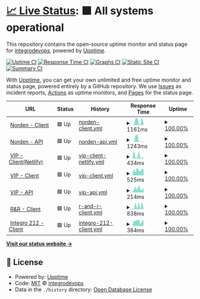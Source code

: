 # [📈 Live Status](https://integrodevops.github.io/Project-Monitor): <!--live status--> **🟩 All systems operational**

This repository contains the open-source uptime monitor and status page for [integrodevops](https://integrodevops.github.io/Project-Monitor), powered by [Upptime](https://github.com/upptime/upptime).

[![Uptime CI](https://github.com/integrodevops/Project-Monitor/workflows/Uptime%20CI/badge.svg)](https://github.com/integrodevops/Project-Monitor/actions?query=workflow%3A%22Uptime+CI%22)
[![Response Time CI](https://github.com/integrodevops/Project-Monitor/workflows/Response%20Time%20CI/badge.svg)](https://github.com/integrodevops/Project-Monitor/actions?query=workflow%3A%22Response+Time+CI%22)
[![Graphs CI](https://github.com/integrodevops/Project-Monitor/workflows/Graphs%20CI/badge.svg)](https://github.com/integrodevops/Project-Monitor/actions?query=workflow%3A%22Graphs+CI%22)
[![Static Site CI](https://github.com/integrodevops/Project-Monitor/workflows/Static%20Site%20CI/badge.svg)](https://github.com/integrodevops/Project-Monitor/actions?query=workflow%3A%22Static+Site+CI%22)
[![Summary CI](https://github.com/integrodevops/Project-Monitor/workflows/Summary%20CI/badge.svg)](https://github.com/integrodevops/Project-Monitor/actions?query=workflow%3A%22Summary+CI%22)

With [Upptime](https://upptime.js.org), you can get your own unlimited and free uptime monitor and status page, powered entirely by a GitHub repository. We use [Issues](https://github.com/integrodevops/Project-Monitor/issues) as incident reports, [Actions](https://github.com/integrodevops/Project-Monitor/actions) as uptime monitors, and [Pages](https://integrodevops.github.io/Project-Monitor) for the status page.

<!--start: status pages-->
<!-- This summary is generated by Upptime (https://github.com/upptime/upptime) -->
<!-- Do not edit this manually, your changes will be overwritten -->
<!-- prettier-ignore -->
| URL | Status | History | Response Time | Uptime |
| --- | ------ | ------- | ------------- | ------ |
| <img alt="" src="https://favicons.githubusercontent.com/norden-mfg.netlify.app" height="13"> [Norden - Client](https://norden-mfg.netlify.app) | 🟩 Up | [norden-client.yml](https://github.com/integrodevops/Project-Monitor/commits/HEAD/history/norden-client.yml) | <details><summary><img alt="Response time graph" src="./graphs/norden-client/response-time-week.png" height="20"> 1161ms</summary><br><a href="https://integrodevops.github.io/Project-Monitor/history/norden-client"><img alt="Response time 519" src="https://img.shields.io/endpoint?url=https%3A%2F%2Fraw.githubusercontent.com%2Fintegrodevops%2FProject-Monitor%2FHEAD%2Fapi%2Fnorden-client%2Fresponse-time.json"></a><br><a href="https://integrodevops.github.io/Project-Monitor/history/norden-client"><img alt="24-hour response time 1914" src="https://img.shields.io/endpoint?url=https%3A%2F%2Fraw.githubusercontent.com%2Fintegrodevops%2FProject-Monitor%2FHEAD%2Fapi%2Fnorden-client%2Fresponse-time-day.json"></a><br><a href="https://integrodevops.github.io/Project-Monitor/history/norden-client"><img alt="7-day response time 1161" src="https://img.shields.io/endpoint?url=https%3A%2F%2Fraw.githubusercontent.com%2Fintegrodevops%2FProject-Monitor%2FHEAD%2Fapi%2Fnorden-client%2Fresponse-time-week.json"></a><br><a href="https://integrodevops.github.io/Project-Monitor/history/norden-client"><img alt="30-day response time 519" src="https://img.shields.io/endpoint?url=https%3A%2F%2Fraw.githubusercontent.com%2Fintegrodevops%2FProject-Monitor%2FHEAD%2Fapi%2Fnorden-client%2Fresponse-time-month.json"></a><br><a href="https://integrodevops.github.io/Project-Monitor/history/norden-client"><img alt="1-year response time 519" src="https://img.shields.io/endpoint?url=https%3A%2F%2Fraw.githubusercontent.com%2Fintegrodevops%2FProject-Monitor%2FHEAD%2Fapi%2Fnorden-client%2Fresponse-time-year.json"></a></details> | <details><summary><a href="https://integrodevops.github.io/Project-Monitor/history/norden-client">100.00%</a></summary><a href="https://integrodevops.github.io/Project-Monitor/history/norden-client"><img alt="All-time uptime 100.00%" src="https://img.shields.io/endpoint?url=https%3A%2F%2Fraw.githubusercontent.com%2Fintegrodevops%2FProject-Monitor%2FHEAD%2Fapi%2Fnorden-client%2Fuptime.json"></a><br><a href="https://integrodevops.github.io/Project-Monitor/history/norden-client"><img alt="24-hour uptime 100.00%" src="https://img.shields.io/endpoint?url=https%3A%2F%2Fraw.githubusercontent.com%2Fintegrodevops%2FProject-Monitor%2FHEAD%2Fapi%2Fnorden-client%2Fuptime-day.json"></a><br><a href="https://integrodevops.github.io/Project-Monitor/history/norden-client"><img alt="7-day uptime 100.00%" src="https://img.shields.io/endpoint?url=https%3A%2F%2Fraw.githubusercontent.com%2Fintegrodevops%2FProject-Monitor%2FHEAD%2Fapi%2Fnorden-client%2Fuptime-week.json"></a><br><a href="https://integrodevops.github.io/Project-Monitor/history/norden-client"><img alt="30-day uptime 100.00%" src="https://img.shields.io/endpoint?url=https%3A%2F%2Fraw.githubusercontent.com%2Fintegrodevops%2FProject-Monitor%2FHEAD%2Fapi%2Fnorden-client%2Fuptime-month.json"></a><br><a href="https://integrodevops.github.io/Project-Monitor/history/norden-client"><img alt="1-year uptime 100.00%" src="https://img.shields.io/endpoint?url=https%3A%2F%2Fraw.githubusercontent.com%2Fintegrodevops%2FProject-Monitor%2FHEAD%2Fapi%2Fnorden-client%2Fuptime-year.json"></a></details>
| <img alt="" src="https://favicons.githubusercontent.com/norden-mfg.uk.r.appspot.com" height="13"> [Norden - API](https://norden-mfg.uk.r.appspot.com/api/hello) | 🟩 Up | [norden-api.yml](https://github.com/integrodevops/Project-Monitor/commits/HEAD/history/norden-api.yml) | <details><summary><img alt="Response time graph" src="./graphs/norden-api/response-time-week.png" height="20"> 1243ms</summary><br><a href="https://integrodevops.github.io/Project-Monitor/history/norden-api"><img alt="Response time 535" src="https://img.shields.io/endpoint?url=https%3A%2F%2Fraw.githubusercontent.com%2Fintegrodevops%2FProject-Monitor%2FHEAD%2Fapi%2Fnorden-api%2Fresponse-time.json"></a><br><a href="https://integrodevops.github.io/Project-Monitor/history/norden-api"><img alt="24-hour response time 101" src="https://img.shields.io/endpoint?url=https%3A%2F%2Fraw.githubusercontent.com%2Fintegrodevops%2FProject-Monitor%2FHEAD%2Fapi%2Fnorden-api%2Fresponse-time-day.json"></a><br><a href="https://integrodevops.github.io/Project-Monitor/history/norden-api"><img alt="7-day response time 1243" src="https://img.shields.io/endpoint?url=https%3A%2F%2Fraw.githubusercontent.com%2Fintegrodevops%2FProject-Monitor%2FHEAD%2Fapi%2Fnorden-api%2Fresponse-time-week.json"></a><br><a href="https://integrodevops.github.io/Project-Monitor/history/norden-api"><img alt="30-day response time 535" src="https://img.shields.io/endpoint?url=https%3A%2F%2Fraw.githubusercontent.com%2Fintegrodevops%2FProject-Monitor%2FHEAD%2Fapi%2Fnorden-api%2Fresponse-time-month.json"></a><br><a href="https://integrodevops.github.io/Project-Monitor/history/norden-api"><img alt="1-year response time 535" src="https://img.shields.io/endpoint?url=https%3A%2F%2Fraw.githubusercontent.com%2Fintegrodevops%2FProject-Monitor%2FHEAD%2Fapi%2Fnorden-api%2Fresponse-time-year.json"></a></details> | <details><summary><a href="https://integrodevops.github.io/Project-Monitor/history/norden-api">100.00%</a></summary><a href="https://integrodevops.github.io/Project-Monitor/history/norden-api"><img alt="All-time uptime 99.87%" src="https://img.shields.io/endpoint?url=https%3A%2F%2Fraw.githubusercontent.com%2Fintegrodevops%2FProject-Monitor%2FHEAD%2Fapi%2Fnorden-api%2Fuptime.json"></a><br><a href="https://integrodevops.github.io/Project-Monitor/history/norden-api"><img alt="24-hour uptime 100.00%" src="https://img.shields.io/endpoint?url=https%3A%2F%2Fraw.githubusercontent.com%2Fintegrodevops%2FProject-Monitor%2FHEAD%2Fapi%2Fnorden-api%2Fuptime-day.json"></a><br><a href="https://integrodevops.github.io/Project-Monitor/history/norden-api"><img alt="7-day uptime 100.00%" src="https://img.shields.io/endpoint?url=https%3A%2F%2Fraw.githubusercontent.com%2Fintegrodevops%2FProject-Monitor%2FHEAD%2Fapi%2Fnorden-api%2Fuptime-week.json"></a><br><a href="https://integrodevops.github.io/Project-Monitor/history/norden-api"><img alt="30-day uptime 99.87%" src="https://img.shields.io/endpoint?url=https%3A%2F%2Fraw.githubusercontent.com%2Fintegrodevops%2FProject-Monitor%2FHEAD%2Fapi%2Fnorden-api%2Fuptime-month.json"></a><br><a href="https://integrodevops.github.io/Project-Monitor/history/norden-api"><img alt="1-year uptime 99.87%" src="https://img.shields.io/endpoint?url=https%3A%2F%2Fraw.githubusercontent.com%2Fintegrodevops%2FProject-Monitor%2FHEAD%2Fapi%2Fnorden-api%2Fuptime-year.json"></a></details>
| <img alt="" src="https://favicons.githubusercontent.com/vippuppies.netlify.app" height="13"> [VIP - Client(Netlify)](https://vippuppies.netlify.app) | 🟩 Up | [vip-client-netlify.yml](https://github.com/integrodevops/Project-Monitor/commits/HEAD/history/vip-client-netlify.yml) | <details><summary><img alt="Response time graph" src="./graphs/vip-client-netlify/response-time-week.png" height="20"> 434ms</summary><br><a href="https://integrodevops.github.io/Project-Monitor/history/vip-client-netlify"><img alt="Response time 547" src="https://img.shields.io/endpoint?url=https%3A%2F%2Fraw.githubusercontent.com%2Fintegrodevops%2FProject-Monitor%2FHEAD%2Fapi%2Fvip-client-netlify%2Fresponse-time.json"></a><br><a href="https://integrodevops.github.io/Project-Monitor/history/vip-client-netlify"><img alt="24-hour response time 254" src="https://img.shields.io/endpoint?url=https%3A%2F%2Fraw.githubusercontent.com%2Fintegrodevops%2FProject-Monitor%2FHEAD%2Fapi%2Fvip-client-netlify%2Fresponse-time-day.json"></a><br><a href="https://integrodevops.github.io/Project-Monitor/history/vip-client-netlify"><img alt="7-day response time 434" src="https://img.shields.io/endpoint?url=https%3A%2F%2Fraw.githubusercontent.com%2Fintegrodevops%2FProject-Monitor%2FHEAD%2Fapi%2Fvip-client-netlify%2Fresponse-time-week.json"></a><br><a href="https://integrodevops.github.io/Project-Monitor/history/vip-client-netlify"><img alt="30-day response time 547" src="https://img.shields.io/endpoint?url=https%3A%2F%2Fraw.githubusercontent.com%2Fintegrodevops%2FProject-Monitor%2FHEAD%2Fapi%2Fvip-client-netlify%2Fresponse-time-month.json"></a><br><a href="https://integrodevops.github.io/Project-Monitor/history/vip-client-netlify"><img alt="1-year response time 547" src="https://img.shields.io/endpoint?url=https%3A%2F%2Fraw.githubusercontent.com%2Fintegrodevops%2FProject-Monitor%2FHEAD%2Fapi%2Fvip-client-netlify%2Fresponse-time-year.json"></a></details> | <details><summary><a href="https://integrodevops.github.io/Project-Monitor/history/vip-client-netlify">100.00%</a></summary><a href="https://integrodevops.github.io/Project-Monitor/history/vip-client-netlify"><img alt="All-time uptime 100.00%" src="https://img.shields.io/endpoint?url=https%3A%2F%2Fraw.githubusercontent.com%2Fintegrodevops%2FProject-Monitor%2FHEAD%2Fapi%2Fvip-client-netlify%2Fuptime.json"></a><br><a href="https://integrodevops.github.io/Project-Monitor/history/vip-client-netlify"><img alt="24-hour uptime 100.00%" src="https://img.shields.io/endpoint?url=https%3A%2F%2Fraw.githubusercontent.com%2Fintegrodevops%2FProject-Monitor%2FHEAD%2Fapi%2Fvip-client-netlify%2Fuptime-day.json"></a><br><a href="https://integrodevops.github.io/Project-Monitor/history/vip-client-netlify"><img alt="7-day uptime 100.00%" src="https://img.shields.io/endpoint?url=https%3A%2F%2Fraw.githubusercontent.com%2Fintegrodevops%2FProject-Monitor%2FHEAD%2Fapi%2Fvip-client-netlify%2Fuptime-week.json"></a><br><a href="https://integrodevops.github.io/Project-Monitor/history/vip-client-netlify"><img alt="30-day uptime 100.00%" src="https://img.shields.io/endpoint?url=https%3A%2F%2Fraw.githubusercontent.com%2Fintegrodevops%2FProject-Monitor%2FHEAD%2Fapi%2Fvip-client-netlify%2Fuptime-month.json"></a><br><a href="https://integrodevops.github.io/Project-Monitor/history/vip-client-netlify"><img alt="1-year uptime 100.00%" src="https://img.shields.io/endpoint?url=https%3A%2F%2Fraw.githubusercontent.com%2Fintegrodevops%2FProject-Monitor%2FHEAD%2Fapi%2Fvip-client-netlify%2Fuptime-year.json"></a></details>
| <img alt="" src="https://favicons.githubusercontent.com/vippuppies.com" height="13"> [VIP - Client](https://vippuppies.com) | 🟩 Up | [vip-client.yml](https://github.com/integrodevops/Project-Monitor/commits/HEAD/history/vip-client.yml) | <details><summary><img alt="Response time graph" src="./graphs/vip-client/response-time-week.png" height="20"> 525ms</summary><br><a href="https://integrodevops.github.io/Project-Monitor/history/vip-client"><img alt="Response time 606" src="https://img.shields.io/endpoint?url=https%3A%2F%2Fraw.githubusercontent.com%2Fintegrodevops%2FProject-Monitor%2FHEAD%2Fapi%2Fvip-client%2Fresponse-time.json"></a><br><a href="https://integrodevops.github.io/Project-Monitor/history/vip-client"><img alt="24-hour response time 690" src="https://img.shields.io/endpoint?url=https%3A%2F%2Fraw.githubusercontent.com%2Fintegrodevops%2FProject-Monitor%2FHEAD%2Fapi%2Fvip-client%2Fresponse-time-day.json"></a><br><a href="https://integrodevops.github.io/Project-Monitor/history/vip-client"><img alt="7-day response time 525" src="https://img.shields.io/endpoint?url=https%3A%2F%2Fraw.githubusercontent.com%2Fintegrodevops%2FProject-Monitor%2FHEAD%2Fapi%2Fvip-client%2Fresponse-time-week.json"></a><br><a href="https://integrodevops.github.io/Project-Monitor/history/vip-client"><img alt="30-day response time 606" src="https://img.shields.io/endpoint?url=https%3A%2F%2Fraw.githubusercontent.com%2Fintegrodevops%2FProject-Monitor%2FHEAD%2Fapi%2Fvip-client%2Fresponse-time-month.json"></a><br><a href="https://integrodevops.github.io/Project-Monitor/history/vip-client"><img alt="1-year response time 606" src="https://img.shields.io/endpoint?url=https%3A%2F%2Fraw.githubusercontent.com%2Fintegrodevops%2FProject-Monitor%2FHEAD%2Fapi%2Fvip-client%2Fresponse-time-year.json"></a></details> | <details><summary><a href="https://integrodevops.github.io/Project-Monitor/history/vip-client">100.00%</a></summary><a href="https://integrodevops.github.io/Project-Monitor/history/vip-client"><img alt="All-time uptime 100.00%" src="https://img.shields.io/endpoint?url=https%3A%2F%2Fraw.githubusercontent.com%2Fintegrodevops%2FProject-Monitor%2FHEAD%2Fapi%2Fvip-client%2Fuptime.json"></a><br><a href="https://integrodevops.github.io/Project-Monitor/history/vip-client"><img alt="24-hour uptime 100.00%" src="https://img.shields.io/endpoint?url=https%3A%2F%2Fraw.githubusercontent.com%2Fintegrodevops%2FProject-Monitor%2FHEAD%2Fapi%2Fvip-client%2Fuptime-day.json"></a><br><a href="https://integrodevops.github.io/Project-Monitor/history/vip-client"><img alt="7-day uptime 100.00%" src="https://img.shields.io/endpoint?url=https%3A%2F%2Fraw.githubusercontent.com%2Fintegrodevops%2FProject-Monitor%2FHEAD%2Fapi%2Fvip-client%2Fuptime-week.json"></a><br><a href="https://integrodevops.github.io/Project-Monitor/history/vip-client"><img alt="30-day uptime 100.00%" src="https://img.shields.io/endpoint?url=https%3A%2F%2Fraw.githubusercontent.com%2Fintegrodevops%2FProject-Monitor%2FHEAD%2Fapi%2Fvip-client%2Fuptime-month.json"></a><br><a href="https://integrodevops.github.io/Project-Monitor/history/vip-client"><img alt="1-year uptime 100.00%" src="https://img.shields.io/endpoint?url=https%3A%2F%2Fraw.githubusercontent.com%2Fintegrodevops%2FProject-Monitor%2FHEAD%2Fapi%2Fvip-client%2Fuptime-year.json"></a></details>
| <img alt="" src="https://favicons.githubusercontent.com/vip-puppies-prod.appspot.com" height="13"> [VIP - API](https://vip-puppies-prod.appspot.com/api-meta) | 🟩 Up | [vip-api.yml](https://github.com/integrodevops/Project-Monitor/commits/HEAD/history/vip-api.yml) | <details><summary><img alt="Response time graph" src="./graphs/vip-api/response-time-week.png" height="20"> 214ms</summary><br><a href="https://integrodevops.github.io/Project-Monitor/history/vip-api"><img alt="Response time 238" src="https://img.shields.io/endpoint?url=https%3A%2F%2Fraw.githubusercontent.com%2Fintegrodevops%2FProject-Monitor%2FHEAD%2Fapi%2Fvip-api%2Fresponse-time.json"></a><br><a href="https://integrodevops.github.io/Project-Monitor/history/vip-api"><img alt="24-hour response time 147" src="https://img.shields.io/endpoint?url=https%3A%2F%2Fraw.githubusercontent.com%2Fintegrodevops%2FProject-Monitor%2FHEAD%2Fapi%2Fvip-api%2Fresponse-time-day.json"></a><br><a href="https://integrodevops.github.io/Project-Monitor/history/vip-api"><img alt="7-day response time 214" src="https://img.shields.io/endpoint?url=https%3A%2F%2Fraw.githubusercontent.com%2Fintegrodevops%2FProject-Monitor%2FHEAD%2Fapi%2Fvip-api%2Fresponse-time-week.json"></a><br><a href="https://integrodevops.github.io/Project-Monitor/history/vip-api"><img alt="30-day response time 238" src="https://img.shields.io/endpoint?url=https%3A%2F%2Fraw.githubusercontent.com%2Fintegrodevops%2FProject-Monitor%2FHEAD%2Fapi%2Fvip-api%2Fresponse-time-month.json"></a><br><a href="https://integrodevops.github.io/Project-Monitor/history/vip-api"><img alt="1-year response time 238" src="https://img.shields.io/endpoint?url=https%3A%2F%2Fraw.githubusercontent.com%2Fintegrodevops%2FProject-Monitor%2FHEAD%2Fapi%2Fvip-api%2Fresponse-time-year.json"></a></details> | <details><summary><a href="https://integrodevops.github.io/Project-Monitor/history/vip-api">100.00%</a></summary><a href="https://integrodevops.github.io/Project-Monitor/history/vip-api"><img alt="All-time uptime 100.00%" src="https://img.shields.io/endpoint?url=https%3A%2F%2Fraw.githubusercontent.com%2Fintegrodevops%2FProject-Monitor%2FHEAD%2Fapi%2Fvip-api%2Fuptime.json"></a><br><a href="https://integrodevops.github.io/Project-Monitor/history/vip-api"><img alt="24-hour uptime 100.00%" src="https://img.shields.io/endpoint?url=https%3A%2F%2Fraw.githubusercontent.com%2Fintegrodevops%2FProject-Monitor%2FHEAD%2Fapi%2Fvip-api%2Fuptime-day.json"></a><br><a href="https://integrodevops.github.io/Project-Monitor/history/vip-api"><img alt="7-day uptime 100.00%" src="https://img.shields.io/endpoint?url=https%3A%2F%2Fraw.githubusercontent.com%2Fintegrodevops%2FProject-Monitor%2FHEAD%2Fapi%2Fvip-api%2Fuptime-week.json"></a><br><a href="https://integrodevops.github.io/Project-Monitor/history/vip-api"><img alt="30-day uptime 100.00%" src="https://img.shields.io/endpoint?url=https%3A%2F%2Fraw.githubusercontent.com%2Fintegrodevops%2FProject-Monitor%2FHEAD%2Fapi%2Fvip-api%2Fuptime-month.json"></a><br><a href="https://integrodevops.github.io/Project-Monitor/history/vip-api"><img alt="1-year uptime 100.00%" src="https://img.shields.io/endpoint?url=https%3A%2F%2Fraw.githubusercontent.com%2Fintegrodevops%2FProject-Monitor%2FHEAD%2Fapi%2Fvip-api%2Fuptime-year.json"></a></details>
| <img alt="" src="https://favicons.githubusercontent.com/rre-prod.netlify.app" height="13"> [R&R - Client](https://rre-prod.netlify.app) | 🟩 Up | [r-and-r-client.yml](https://github.com/integrodevops/Project-Monitor/commits/HEAD/history/r-and-r-client.yml) | <details><summary><img alt="Response time graph" src="./graphs/r-and-r-client/response-time-week.png" height="20"> 838ms</summary><br><a href="https://integrodevops.github.io/Project-Monitor/history/r-and-r-client"><img alt="Response time 594" src="https://img.shields.io/endpoint?url=https%3A%2F%2Fraw.githubusercontent.com%2Fintegrodevops%2FProject-Monitor%2FHEAD%2Fapi%2Fr-and-r-client%2Fresponse-time.json"></a><br><a href="https://integrodevops.github.io/Project-Monitor/history/r-and-r-client"><img alt="24-hour response time 152" src="https://img.shields.io/endpoint?url=https%3A%2F%2Fraw.githubusercontent.com%2Fintegrodevops%2FProject-Monitor%2FHEAD%2Fapi%2Fr-and-r-client%2Fresponse-time-day.json"></a><br><a href="https://integrodevops.github.io/Project-Monitor/history/r-and-r-client"><img alt="7-day response time 838" src="https://img.shields.io/endpoint?url=https%3A%2F%2Fraw.githubusercontent.com%2Fintegrodevops%2FProject-Monitor%2FHEAD%2Fapi%2Fr-and-r-client%2Fresponse-time-week.json"></a><br><a href="https://integrodevops.github.io/Project-Monitor/history/r-and-r-client"><img alt="30-day response time 594" src="https://img.shields.io/endpoint?url=https%3A%2F%2Fraw.githubusercontent.com%2Fintegrodevops%2FProject-Monitor%2FHEAD%2Fapi%2Fr-and-r-client%2Fresponse-time-month.json"></a><br><a href="https://integrodevops.github.io/Project-Monitor/history/r-and-r-client"><img alt="1-year response time 594" src="https://img.shields.io/endpoint?url=https%3A%2F%2Fraw.githubusercontent.com%2Fintegrodevops%2FProject-Monitor%2FHEAD%2Fapi%2Fr-and-r-client%2Fresponse-time-year.json"></a></details> | <details><summary><a href="https://integrodevops.github.io/Project-Monitor/history/r-and-r-client">100.00%</a></summary><a href="https://integrodevops.github.io/Project-Monitor/history/r-and-r-client"><img alt="All-time uptime 100.00%" src="https://img.shields.io/endpoint?url=https%3A%2F%2Fraw.githubusercontent.com%2Fintegrodevops%2FProject-Monitor%2FHEAD%2Fapi%2Fr-and-r-client%2Fuptime.json"></a><br><a href="https://integrodevops.github.io/Project-Monitor/history/r-and-r-client"><img alt="24-hour uptime 100.00%" src="https://img.shields.io/endpoint?url=https%3A%2F%2Fraw.githubusercontent.com%2Fintegrodevops%2FProject-Monitor%2FHEAD%2Fapi%2Fr-and-r-client%2Fuptime-day.json"></a><br><a href="https://integrodevops.github.io/Project-Monitor/history/r-and-r-client"><img alt="7-day uptime 100.00%" src="https://img.shields.io/endpoint?url=https%3A%2F%2Fraw.githubusercontent.com%2Fintegrodevops%2FProject-Monitor%2FHEAD%2Fapi%2Fr-and-r-client%2Fuptime-week.json"></a><br><a href="https://integrodevops.github.io/Project-Monitor/history/r-and-r-client"><img alt="30-day uptime 100.00%" src="https://img.shields.io/endpoint?url=https%3A%2F%2Fraw.githubusercontent.com%2Fintegrodevops%2FProject-Monitor%2FHEAD%2Fapi%2Fr-and-r-client%2Fuptime-month.json"></a><br><a href="https://integrodevops.github.io/Project-Monitor/history/r-and-r-client"><img alt="1-year uptime 100.00%" src="https://img.shields.io/endpoint?url=https%3A%2F%2Fraw.githubusercontent.com%2Fintegrodevops%2FProject-Monitor%2FHEAD%2Fapi%2Fr-and-r-client%2Fuptime-year.json"></a></details>
| <img alt="" src="https://favicons.githubusercontent.com/www.integro212.com" height="13"> [Integro 212 - Client](https://www.integro212.com) | 🟩 Up | [integro-212-client.yml](https://github.com/integrodevops/Project-Monitor/commits/HEAD/history/integro-212-client.yml) | <details><summary><img alt="Response time graph" src="./graphs/integro-212-client/response-time-week.png" height="20"> 384ms</summary><br><a href="https://integrodevops.github.io/Project-Monitor/history/integro-212-client"><img alt="Response time 428" src="https://img.shields.io/endpoint?url=https%3A%2F%2Fraw.githubusercontent.com%2Fintegrodevops%2FProject-Monitor%2FHEAD%2Fapi%2Fintegro-212-client%2Fresponse-time.json"></a><br><a href="https://integrodevops.github.io/Project-Monitor/history/integro-212-client"><img alt="24-hour response time 362" src="https://img.shields.io/endpoint?url=https%3A%2F%2Fraw.githubusercontent.com%2Fintegrodevops%2FProject-Monitor%2FHEAD%2Fapi%2Fintegro-212-client%2Fresponse-time-day.json"></a><br><a href="https://integrodevops.github.io/Project-Monitor/history/integro-212-client"><img alt="7-day response time 384" src="https://img.shields.io/endpoint?url=https%3A%2F%2Fraw.githubusercontent.com%2Fintegrodevops%2FProject-Monitor%2FHEAD%2Fapi%2Fintegro-212-client%2Fresponse-time-week.json"></a><br><a href="https://integrodevops.github.io/Project-Monitor/history/integro-212-client"><img alt="30-day response time 428" src="https://img.shields.io/endpoint?url=https%3A%2F%2Fraw.githubusercontent.com%2Fintegrodevops%2FProject-Monitor%2FHEAD%2Fapi%2Fintegro-212-client%2Fresponse-time-month.json"></a><br><a href="https://integrodevops.github.io/Project-Monitor/history/integro-212-client"><img alt="1-year response time 428" src="https://img.shields.io/endpoint?url=https%3A%2F%2Fraw.githubusercontent.com%2Fintegrodevops%2FProject-Monitor%2FHEAD%2Fapi%2Fintegro-212-client%2Fresponse-time-year.json"></a></details> | <details><summary><a href="https://integrodevops.github.io/Project-Monitor/history/integro-212-client">100.00%</a></summary><a href="https://integrodevops.github.io/Project-Monitor/history/integro-212-client"><img alt="All-time uptime 100.00%" src="https://img.shields.io/endpoint?url=https%3A%2F%2Fraw.githubusercontent.com%2Fintegrodevops%2FProject-Monitor%2FHEAD%2Fapi%2Fintegro-212-client%2Fuptime.json"></a><br><a href="https://integrodevops.github.io/Project-Monitor/history/integro-212-client"><img alt="24-hour uptime 100.00%" src="https://img.shields.io/endpoint?url=https%3A%2F%2Fraw.githubusercontent.com%2Fintegrodevops%2FProject-Monitor%2FHEAD%2Fapi%2Fintegro-212-client%2Fuptime-day.json"></a><br><a href="https://integrodevops.github.io/Project-Monitor/history/integro-212-client"><img alt="7-day uptime 100.00%" src="https://img.shields.io/endpoint?url=https%3A%2F%2Fraw.githubusercontent.com%2Fintegrodevops%2FProject-Monitor%2FHEAD%2Fapi%2Fintegro-212-client%2Fuptime-week.json"></a><br><a href="https://integrodevops.github.io/Project-Monitor/history/integro-212-client"><img alt="30-day uptime 100.00%" src="https://img.shields.io/endpoint?url=https%3A%2F%2Fraw.githubusercontent.com%2Fintegrodevops%2FProject-Monitor%2FHEAD%2Fapi%2Fintegro-212-client%2Fuptime-month.json"></a><br><a href="https://integrodevops.github.io/Project-Monitor/history/integro-212-client"><img alt="1-year uptime 100.00%" src="https://img.shields.io/endpoint?url=https%3A%2F%2Fraw.githubusercontent.com%2Fintegrodevops%2FProject-Monitor%2FHEAD%2Fapi%2Fintegro-212-client%2Fuptime-year.json"></a></details>

<!--end: status pages-->

[**Visit our status website →**](https://integrodevops.github.io/Project-Monitor)

## 📄 License

- Powered by: [Upptime](https://github.com/upptime/upptime)
- Code: [MIT](./LICENSE) © [integrodevops](https://integrodevops.github.io/Project-Monitor)
- Data in the `./history` directory: [Open Database License](https://opendatacommons.org/licenses/odbl/1-0/)
